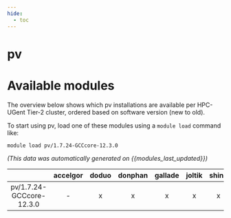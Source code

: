 ```yaml
---
hide:
  - toc
---
```


pv
==

# Available modules


The overview below shows which pv installations are available per HPC-UGent Tier-2 cluster, ordered based on software version (new to old).

To start using pv, load one of these modules using a `module load` command like:

```shell
module load pv/1.7.24-GCCcore-12.3.0
```

*(This data was automatically generated on {{modules_last_updated}})*  

| |accelgor|doduo|donphan|gallade|joltik|shinx|
| :---: | :---: | :---: | :---: | :---: | :---: | :---: |
|pv/1.7.24-GCCcore-12.3.0|-|x|x|x|x|x|
